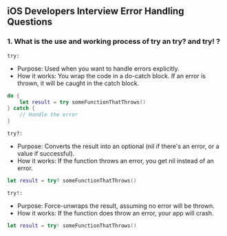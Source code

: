 ## iOS Developers Interview Error Handling Questions

### 1. What is the use and working process of try an try? and try! ?
 `try:`
  - Purpose: Used when you want to handle errors explicitly.
  - How it works: You wrap the code in a do-catch block. If an error is thrown, it will be caught in the catch block.
```swift
do {
    let result = try someFunctionThatThrows()
} catch {
    // Handle the error
}
```
`try?:`

  - Purpose: Converts the result into an optional (nil if there's an error, or a value if successful).
  - How it works: If the function throws an error, you get nil instead of an error.

```swift
let result = try? someFunctionThatThrows()
```

`try!:`
  - Purpose: Force-unwraps the result, assuming no error will be thrown.
  - How it works: If the function does throw an error, your app will crash.

```swift
let result = try! someFunctionThatThrows()
```
